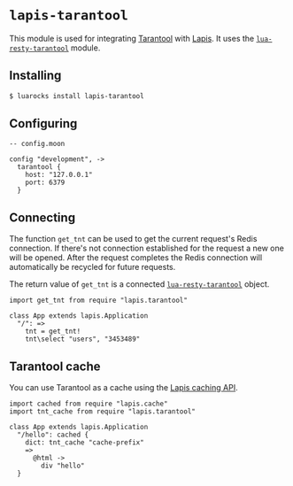 
# `lapis-tarantool`

This module is used for integrating [Tarantool](http://tarantool.org) with
[Lapis](http://leafo.net/lapis). It uses the
[`lua-resty-tarantool`](https://github.com/openresty/lua-resty-tarantool) module.

## Installing

```bash
$ luarocks install lapis-tarantool
```

## Configuring

```moonscript
-- config.moon

config "development", ->
  tarantool {
    host: "127.0.0.1"
    port: 6379
  }

```

## Connecting

The function `get_tnt` can be used to get the current request's Redis
connection. If there's not connection established for the request a new one
will be opened. After the request completes the Redis connection will
automatically be recycled for future requests.

The return value of `get_tnt` is a connected
[`lua-resty-tarantool`](https://github.com/openresty/lua-resty-tarantool#methods)
object.

```moon
import get_tnt from require "lapis.tarantool"

class App extends lapis.Application
  "/": =>
    tnt = get_tnt!
    tnt\select "users", "3453489"

```


## Tarantool cache

You can use Tarantool as a cache using the [Lapis caching
API](http://leafo.net/lapis/reference/utilities.html#caching-cachedfn_or_tbl).

```moon
import cached from require "lapis.cache"
import tnt_cache from require "lapis.tarantool"

class App extends lapis.Application
  "/hello": cached {
    dict: tnt_cache "cache-prefix"
    =>
      @html ->
        div "hello"
  }
```

